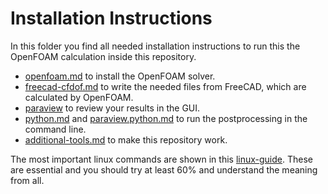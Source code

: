 Installation Instructions
======================================================================

In this folder you find all needed installation instructions to run this the OpenFOAM calculation inside this repository. 

* [openfoam.md](openfoam.md) to install the OpenFOAM solver.  
* [freecad-cfdof.md](freecad-cfdof.md) to write the needed files from FreeCAD, which are calculated by OpenFOAM.  
* [paraview](paraview.md) to review your results in the GUI. 
* [python.md](python.md) and [paraview.python.md](paraview.python.md) to run the postprocessing in the command line.  
* [additional-tools.md](additional-software.md) to make this repository work.  

The most important linux commands are shown in this [linux-guide]. 
These are essential and you should try at least 60% and understand the meaning from all. 


[linux-guide]:              https://cfd.direct/openfoam/linux-guide/
